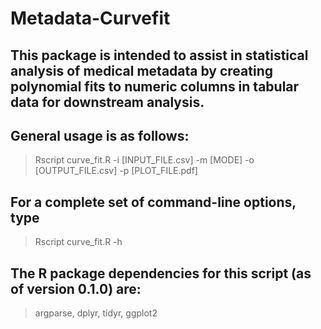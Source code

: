 # Metadata-Curvefit

## This package is intended to assist in statistical analysis of medical metadata by creating polynomial fits to numeric columns in tabular data for downstream analysis.

## General usage is as follows:

> Rscript curve_fit.R -i [INPUT_FILE.csv] -m [MODE] -o [OUTPUT_FILE.csv] -p [PLOT_FILE.pdf]

## For a complete set of command-line options, type

>Rscript curve_fit.R -h

## The R package dependencies for this script (as of version 0.1.0) are:

>argparse,
>dplyr,
>tidyr,
>ggplot2
